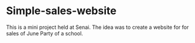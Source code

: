 # Simple-sales-website
This is a mini project held at Senai. The idea was to create a website for for sales of June Party of a school.
